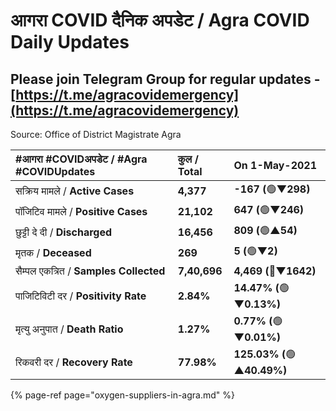 # आगरा COVID दैनिक अपडेट / Agra COVID Daily Updates

## Please join Telegram Group for regular updates - [https://t.me/agracovidemergency](https://t.me/agracovidemergency)

Source: Office of District Magistrate Agra

| \#**आगरा \#COVIDअपडेट / \#Agra \#COVIDUpdates** | कुल / **Total** | **On 1-May-2021** |
| :--- | :--- | :--- |
| सक्रिय मामले / **Active Cases** | **4,377** | **-167 \(**🟢**▼298\)** |
| पॉजिटिव मामले / **Positive Cases** | **21,102** | **647 \(**🟢**▼246\)** |
| छुट्टी दे दी / **Discharged** | **16,456** | **809 \(**🟢**▲54\)** |
| मृतक / **Deceased** | **269** | **5 \(**🟢**▼2\)** |
| सैम्पल एकत्रित / **Samples Collected** | **7,40,696** | **4,469 \(**🔴**▼1642\)** |
| पाजिटिविटी दर / **Positivity Rate** | **2.84%** | **14.47% \(**🟢**▼0.13%\)** |
| मृत्यु अनुपात / **Death Ratio** | **1.27%** | **0.77% \(**🟢**▼0.01%\)** |
| रिकवरी दर / **Recovery Rate** | **77.98%** | **125.03% \(**🟢**▲40.49%\)** |

{% page-ref page="oxygen-suppliers-in-agra.md" %}

